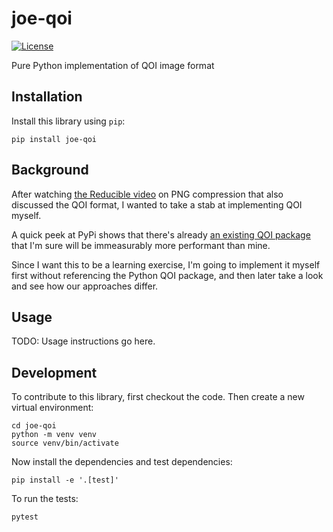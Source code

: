 # joe-qoi

<!-- todo![![pypi](https://img.shields.io/pypi/v/joe-qoi.svg)](https://pypi.org/project/joe-qoi/) -->
<!-- [![Changelog](https://img.shields.io/github/v/release/jkerhin/joe-qoi?include_prereleases&label=changelog)](https://github.com/jkerhin/joe-qoi/releases) -->
[![License](https://img.shields.io/badge/license-MIT-blue.svg)](https://github.com/jkerhin/joe-qoi/blob/main/LICENSE)

Pure Python implementation of QOI image format

## Installation

Install this library using `pip`:

    pip install joe-qoi

## Background

After watching [the Reducible video](https://www.youtube.com/watch?v=EFUYNoFRHQI) on PNG compression
that also discussed the QOI format, I wanted to take a stab at implementing QOI myself.

A quick peek at PyPi shows that there's already [an existing QOI package](https://pypi.org/project/qoi/)
that I'm sure will be immeasurably more performant than mine.

Since I want this to be a learning exercise, I'm going to implement it myself first without
referencing the Python QOI package, and then later take a look and see how our approaches
differ.

## Usage

TODO: Usage instructions go here.

## Development

To contribute to this library, first checkout the code. Then create a new virtual environment:

    cd joe-qoi
    python -m venv venv
    source venv/bin/activate

Now install the dependencies and test dependencies:

    pip install -e '.[test]'

To run the tests:

    pytest
